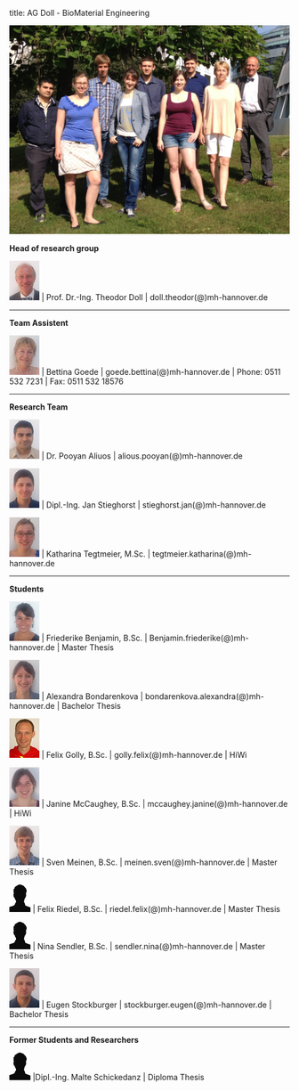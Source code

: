 title: AG Doll - BioMaterial Engineering

![Gruppenbild AG Doll](Gruppenbild.jpg)

**Head of research group**   														
							
![Image Theo Doll](Theo.jpg) |  Prof. Dr.-Ing. Theodor Doll |  doll.theodor(@)mh-hannover.de	
														
----------------------------------------------------------------------------------------
**Team Assistent**																		

![Image Bettina Goede](Bettina.jpg) | Bettina Goede					|		goede.bettina(@)mh-hannover.de	|	Phone: 0511 532 7231	|	Fax: 0511 532 18576 

---------------------------
**Research Team**

![Image Pooyan Aliuos](Pooyan.jpg) | Dr. Pooyan Aliuos					|		alious.pooyan(@)mh-hannover.de

![Image Jan Stieghorst ](Jan.jpg) | Dipl.-Ing. Jan Stieghorst					|		stieghorst.jan(@)mh-hannover.de

![Image Katharina Tegtmeier](Katharina.jpg) | Katharina Tegtmeier, M.Sc.			|		tegtmeier.katharina(@)mh-hannover.de

-----------------------------
**Students**

![Image Friederike Benjamin](Friederike.jpg) | Friederike Benjamin, B.Sc.				|		Benjamin.friederike(@)mh-hannover.de	| Master Thesis

![Image Alexandra Bondarenkova](Alexandra.jpg) |	Alexandra Bondarenkova	|	bondarenkova.alexandra(@)mh-hannover.de	|	Bachelor Thesis

![Image Felix Golly](FelixG.jpg) | Felix Golly, B.Sc.	|	golly.felix(@)mh-hannover.de	|	HiWi

![Image Janine McCaughey](Janine.jpg) | Janine McCaughey, B.Sc.				|		mccaughey.janine(@)mh-hannover.de	|	HiWi

![Image Sven Meinen](Sven.jpg) | Sven Meinen, B.Sc.	|	meinen.sven(@)mh-hannover.de	|	Master Thesis

![Image Felix Riedel](Platzhalter.jpg) | Felix Riedel, B.Sc.	|	riedel.felix(@)mh-hannover.de	|	Master Thesis

![Image Nina Sendler](Platzhalter.jpg) | Nina Sendler, B.Sc.	|	sendler.nina(@)mh-hannover.de	|	Master Thesis

![Image Eugen Stockburger](Eugen.jpg) | Eugen Stockburger	|	stockburger.eugen(@)mh-hannover.de	|	Bachelor Thesis


-----------------------------
**Former Students and Researchers**

![Image Malte Schickedanz](Platzhalter.jpg) |Dipl.-Ing. Malte Schickedanz		| Diploma Thesis	

